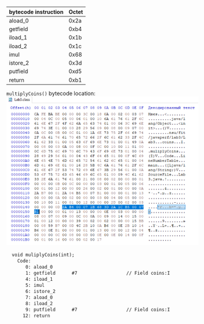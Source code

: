 | bytecode instruction  | Octet  |
|-----------------------|--------|
| aload_0               |  0x2a  |
| getfield              |  0xb4  |
| iload_1               |  0x1b  |
| iload_2               |  0x1c  |
| imul                  |  0x68  |
| istore_2              |  0x3d  |
| putfield              |  0xd5  |
| return                |  0xb1  |


`multiplyCoins()` bytecode location:
![multiplyCoins() bytecode](hexdump.png)

```
  void muliplyCoins(int);
    Code:
       0: aload_0
       1: getfield      #7                  // Field coins:I
       4: iload_1
       5: imul
       6: istore_2
       7: aload_0
       8: iload_2
       9: putfield      #7                  // Field coins:I
      12: return
```
